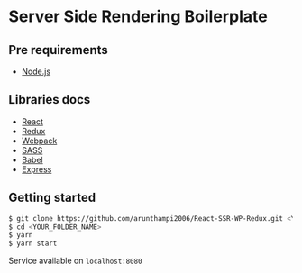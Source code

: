 # Server Side Rendering Boilerplate

## Pre requirements
* [Node.js](https://nodejs.org/)

## Libraries docs
* [React](https://reactjs.org/)
* [Redux](https://redux.js.org/introduction)
* [Webpack](https://webpack.js.org/)
* [SASS](https://sass-lang.com/guide)
* [Babel](https://babeljs.io)
* [Express](http://expressjs.com/)

## Getting started
```bash
$ git clone https://github.com/arunthampi2006/React-SSR-WP-Redux.git <YOUR_FOLDER_NAME>
$ cd <YOUR_FOLDER_NAME>
$ yarn
$ yarn start
```

Service available on `localhost:8080`
